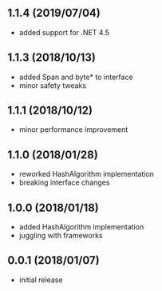 ## 1.1.4 (2019/07/04)
* added support for .NET 4.5

## 1.1.3 (2018/10/13)
* added Span and byte* to interface
* minor safety tweaks

## 1.1.1 (2018/10/12)
* minor performance improvement

## 1.1.0 (2018/01/28)
* reworked HashAlgorithm implementation
* breaking interface changes

## 1.0.0 (2018/01/18)
* added HashAlgorithm implementation
* juggling with frameworks

## 0.0.1 (2018/01/07)
* initial release

